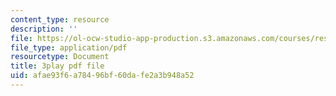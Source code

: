 ```yaml
---
content_type: resource
description: ''
file: https://ol-ocw-studio-app-production.s3.amazonaws.com/courses/res-2-002-finite-element-procedures-for-solids-and-structures-spring-2010/afae93f6a78496bf60dafe2a3b948a52_E2HglWZcfKw.pdf
file_type: application/pdf
resourcetype: Document
title: 3play pdf file
uid: afae93f6-a784-96bf-60da-fe2a3b948a52
---
```

